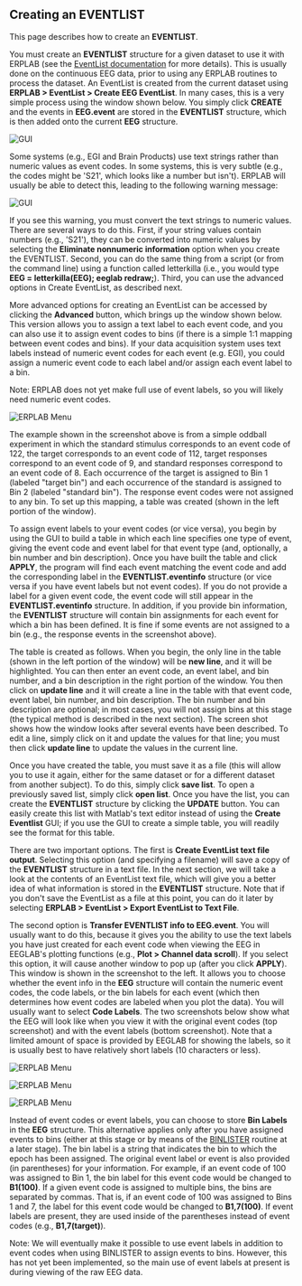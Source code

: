 ## Creating an EVENTLIST
This page describes how to create an **EVENTLIST**.

You must create an **EVENTLIST** structure for a given dataset to use it with ERPLAB (see the [EventList documentation](./The-EVENTLIST-Structure) for more details). This is usually done on the continuous EEG data, prior to using any ERPLAB routines to process the dataset.  An EventList is created from the current dataset using **ERPLAB > EventList > Create EEG EventList**. In many cases, this is a very simple process using the window shown below. You simply click **CREATE** and the events in **EEG.event** are stored in the **EVENTLIST** structure, which is then added onto the current **EEG** structure.

![GUI](./images/Manual/Manual_Creating-an-EVENTLIST_1.png)

Some systems (e.g., EGI and Brain Products) use text strings rather than numeric values as event codes. In some systems, this is very subtle (e.g., the codes might be 'S21', which looks like a number but isn't). ERPLAB will usually be able to detect this, leading to the following warning message:

![GUI](./images/Manual/Manual_Creating-an-EVENTLIST_2.png)

If you see this warning, you must convert the text strings to numeric values. There are several ways to do this. First, if your string values contain numbers (e.g., 'S21'), they can be converted into numeric values by selecting the **Eliminate nonnumeric information** option when you create the EVENTLIST. Second, you can do the same thing from a script (or from the command line) using a function called letterkilla (i.e., you would type **EEG = letterkilla(EEG); eeglab redraw;**). Third, you can use the advanced options in Create EventList, as described next.

More advanced options for creating an EventList can be accessed by clicking the **Advanced** button, which brings up the window shown below.  This version allows you to assign a text label to each event code, and you can also use it to assign event codes to bins (if there is a simple 1:1 mapping between event codes and bins).  If your data acquisition system uses text labels instead of numeric event codes for each event (e.g. EGI), you could assign a numeric event code to each label and/or assign each event label to a bin.

Note: ERPLAB does not yet make full use of event labels, so you will likely need numeric event codes.

![ERPLAB Menu](./images/Manual/Manual_Creating-an-EVENTLIST_3.png)

The example shown in the screenshot above is from a simple oddball experiment in which the standard stimulus corresponds to an event code of 122, the target corresponds to an event code of 112, target responses correspond to an event code of 9, and standard responses correspond to an event code of 8.  Each occurrence of the target is assigned to Bin 1 (labeled "target bin") and each occurrence of the standard is assigned to Bin 2 (labeled "standard bin").  The response event codes were not assigned to any bin.  To set up this mapping, a table was created (shown in the left portion of the window).

To assign event labels to your event codes (or vice versa), you begin by using the GUI to build a table in which each line specifies one type of event, giving the event code and event label for that event type (and, optionally, a bin number and bin description).  Once you have built the table and click **APPLY**, the program will find each event matching the event code and add the corresponding label in the **EVENTLIST.eventinfo** structure (or vice versa if you have event labels but not event codes).  If you do not provide a label for a given event code, the event code will still appear in the **EVENTLIST.eventinfo** structure.  In addition, if you provide bin information, the **EVENTLIST** structure will contain bin assignments for each event for which a bin has been defined.  It is fine if some events are not assigned to a bin (e.g., the response events in the screenshot above).

The table is created as follows.  When you begin, the only line in the table (shown in the left portion of the window) will be **new line**, and it will be highlighted.  You can then enter an event code, an event label, and bin number, and a bin description in the right portion of the window.  You then click on **update line** and it will create a line in the table with that event code, event label, bin number, and bin description.  The bin number and bin description are optional; in most cases, you will not assign bins at this stage (the typical method is described in the next section).  The screen shot shows how the window looks after several events have been described.  To edit a line, simply click on it and update the values for that line; you must then click **update line** to update the values in the current line.

Once you have created the table, you must save it as a file (this will allow you to use it again, either for the same dataset or for a different dataset from another subject).  To do this, simply click **save list**.  To open a previously saved list, simply click **open list**.  Once you have the list, you can create the **EVENTLIST** structure by clicking the **UPDATE** button.  You can easily create this list with Matlab's text editor instead of using the **Create Eventlist** GUI; if you use the GUI to create a simple table, you will readily see the format for this table.

There are two important options. The first is **Create EventList text file output**.  Selecting this option (and specifying a filename) will save a copy of the **EVENTLIST** structure in a text file.  In the next section, we will take a look at the contents of an EventList text file, which will give you a better idea of what information is stored in the **EVENTLIST** structure.  Note that if you don't save the EventList as a file at this point, you can do it later by selecting **ERPLAB > EventList > Export EventList to Text File**.

The second option is **Transfer EVENTLIST info to EEG.event**.  You will usually want to do this, because it gives you the ability to use the text labels you have just created for each event code when viewing the EEG in EEGLAB's plotting functions (e.g., **Plot > Channel data scroll**).  If you select this option, it will cause another window to pop up (after you click **APPLY**).  This window is shown in the screenshot to the left.  It allows you to choose whether the event info in the **EEG** structure will contain the numeric event codes, the code labels, or the bin labels for each event (which then determines how event codes are labeled when you plot the data).  You will usually want to select **Code Labels**.  The two screenshots below show what the EEG will look like when you view it with the original event codes (top screenshot) and with the event labels (bottom screenshot).  Note that a limited amount of space is provided by EEGLAB for showing the labels, so it is usually best to have relatively short labels (10 characters or less).

![ERPLAB Menu](./images/Manual/Manual_Creating-an-EVENTLIST_4.png)


![ERPLAB Menu](./images/Manual/Manual_Creating-an-EVENTLIST_5.png)

![ERPLAB Menu](./images/Manual/Manual_Creating-an-EVENTLIST_6.png)


Instead of event codes or event labels, you can choose to store **Bin Labels** in the **EEG** structure.  This alternative applies only after you have assigned events to bins (either at this stage or by means of the [BINLISTER](./Assigning-Events-to-Bins-with-BINLISTER) routine at a later stage).  The bin label is a string that indicates the bin to which the epoch has been assigned.  The original event label or event is also provided (in parentheses) for your information.  For example, if an event code of 100 was assigned to Bin 1, the bin label for this event code would be changed to **B1(100)**.  If a given event code is assigned to multiple bins, the bins are separated by commas.  That is, if an event code of 100 was assigned to Bins 1 and 7, the label for this event code would be changed to **B1,7(100)**.  If event labels are present, they are used inside of the parentheses instead of event codes (e.g.,  **B1,7(target)**).

Note: We will eventually make it possible to use event labels in addition to event codes when using BINLISTER to assign events to bins.  However, this has not yet been implemented, so the main use of event labels at present is during viewing of the raw EEG data.

